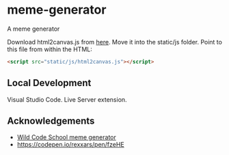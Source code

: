 # meme-generator
A meme generator

Download html2canvas.js from [here](http://html2canvas.hertzen.com/).
Move it into the static/js folder.
Point to this file from within the HTML:
```html
<script src="static/js/html2canvas.js"></script>
```

## Local Development

Visual Studio Code.
Live Server extension.

## Acknowledgements

- [Wild Code School meme generator](https://codepen.io/eveningkid/pen/qBdeQJo?editors=1010)
- https://codepen.io/rexxars/pen/fzeHE